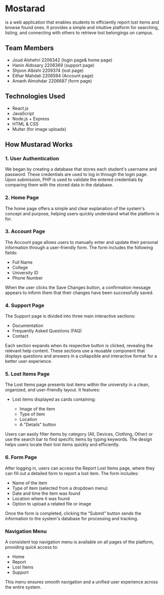 # Mostarad 
is a web application that enables students to efficiently report lost items and browse found ones. It provides a simple and intuitive platform for searching, listing, and connecting with others to retrieve lost belongings on campus.


## Team Members

- Joud Alshehri  2206342  (login page& home page)
- Hanin Aldosary 2206369  (support page)
- Shjoon Albishi 2209374  (lost page)
- Eithar Mahdali 2206594  (Account page)
- Amanh Almohdar 2206687  (form page)

##  Technologies Used

- React.js  
- JavaScript  
- Node.js + Express  
- HTML & CSS  
- Multer (for image uploads)


## How Mustarad Works

### 1. User Authentication

We began by creating a database that stores each student's username and password. These credentials are used to log in through the login page. Upon submission, PHP is used to validate the entered credentials by comparing them with the stored data in the database.


### 2. Home Page

The home page offers a simple and clear explanation of the system's concept and purpose, helping users quickly understand what the platform is for.


### 3. Account Page

The Account page allows users to manually enter and update their personal information through a user-friendly form. The form includes the following fields:

* Full Name
* College
* University ID
* Phone Number

When the user clicks the Save Changes button, a confirmation message appears to inform them that their changes have been successfully saved.


### 4. Support Page

The Support page is divided into three main interactive sections:

* Documentation
* Frequently Asked Questions (FAQ)
* Contact

Each section expands when its respective button is clicked, revealing the relevant help content. These sections use a reusable component that displays questions and answers in a collapsible and interactive format for a better user experience.


### 5. Lost Items Page

The Lost Items page presents lost items within the university in a clean, organized, and user-friendly layout. It features:

* Lost items displayed as cards containing:

  * Image of the item
  * Type of item
  * Location
  * A "Details" button

Users can easily filter items by category (All, Devices, Clothing, Other) or use the search bar to find specific items by typing keywords. The design helps users locate their lost items quickly and efficiently.


### 6. Form Page

After logging in, users can access the Report Lost Items page, where they can fill out a detailed form to report a lost item. The form includes:

* Name of the item
* Type of item (selected from a dropdown menu)
* Date and time the item was found
* Location where it was found
* Option to upload a related file or image

Once the form is completed, clicking the “Submit” button sends the information to the system's database for processing and tracking.


### Navigation Menu

A consistent top navigation menu is available on all pages of the platform, providing quick access to:

* Home
* Report
* Lost Items
* Support

This menu ensures smooth navigation and a unified user experience across the entire system.